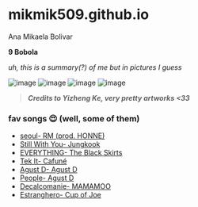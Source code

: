 # mikmik509.github.io
Ana Mikaela Bolivar

**9 Bobola**

*uh, this is a summary(?) of me but in pictures I guess*

![image](https://user-images.githubusercontent.com/122423941/212116120-5507eced-2d8d-4a7e-aebc-47ba36866f2e.png)
![image](https://user-images.githubusercontent.com/122423941/212116295-2329b447-6e8f-42a1-8519-35cd6acb1c90.png)
![image](https://user-images.githubusercontent.com/122423941/212116579-944c8f7e-81a5-44a0-bf9d-70cc871177bf.png)
![image](https://user-images.githubusercontent.com/122423941/212116402-edaadd97-70d0-4cc9-a84a-148fbd36f31b.png)

> ***Credits to Yizheng Ke, very pretty artworks <33***

### fav songs 😍 (well, some of them)

- [seoul- RM (prod. HONNE)](https://youtu.be/F8wI5ZosdRA)
- [Still With You- Jungkook](https://youtu.be/VxHkydPsyjY)
- [EVERYTHING- The Black Skirts](https://youtu.be/Aq_gsctWHtQ)
- [Tek It- Cafuné](https://youtu.be/1Kcoia22hdg)
- [Agust D- Agust D](https://youtu.be/3Y_Eiyg4bfk)
- [People- Agust D](https://youtu.be/sHbl6mt6X80)
- [Decalcomanie- MAMAMOO](https://youtu.be/wK1i-ckkYAQ)
- [Estranghero- Cup of Joe](https://youtu.be/vpCILVbYQA0)
